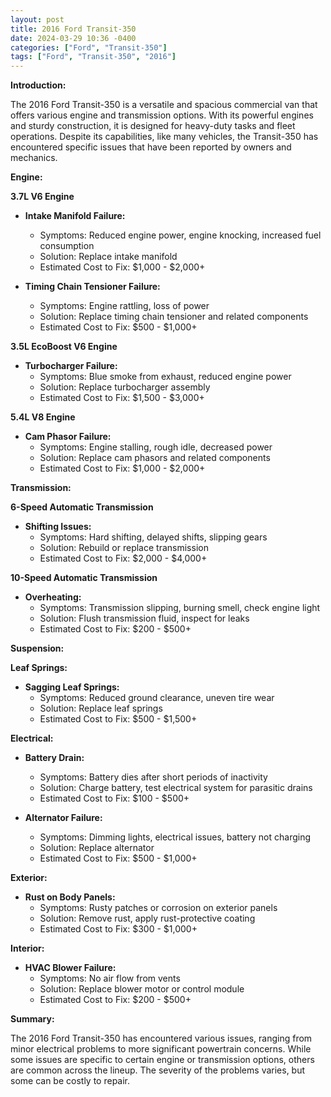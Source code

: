 ```yaml
---
layout: post
title: 2016 Ford Transit-350
date: 2024-03-29 10:36 -0400
categories: ["Ford", "Transit-350"]
tags: ["Ford", "Transit-350", "2016"]
---
```

**Introduction:**

The 2016 Ford Transit-350 is a versatile and spacious commercial van that offers various engine and transmission options. With its powerful engines and sturdy construction, it is designed for heavy-duty tasks and fleet operations. Despite its capabilities, like many vehicles, the Transit-350 has encountered specific issues that have been reported by owners and mechanics.

**Engine:**

**3.7L V6 Engine**

- **Intake Manifold Failure:**
  - Symptoms: Reduced engine power, engine knocking, increased fuel consumption
  - Solution: Replace intake manifold
  - Estimated Cost to Fix: $1,000 - $2,000+

- **Timing Chain Tensioner Failure:**
  - Symptoms: Engine rattling, loss of power
  - Solution: Replace timing chain tensioner and related components
  - Estimated Cost to Fix: $500 - $1,000+

**3.5L EcoBoost V6 Engine**

- **Turbocharger Failure:**
  - Symptoms: Blue smoke from exhaust, reduced engine power
  - Solution: Replace turbocharger assembly
  - Estimated Cost to Fix: $1,500 - $3,000+

**5.4L V8 Engine**

- **Cam Phasor Failure:**
  - Symptoms: Engine stalling, rough idle, decreased power
  - Solution: Replace cam phasors and related components
  - Estimated Cost to Fix: $1,000 - $2,000+

**Transmission:**

**6-Speed Automatic Transmission**

- **Shifting Issues:**
  - Symptoms: Hard shifting, delayed shifts, slipping gears
  - Solution: Rebuild or replace transmission
  - Estimated Cost to Fix: $2,000 - $4,000+

**10-Speed Automatic Transmission**

- **Overheating:**
  - Symptoms: Transmission slipping, burning smell, check engine light
  - Solution: Flush transmission fluid, inspect for leaks
  - Estimated Cost to Fix: $200 - $500+

**Suspension:**

**Leaf Springs:**

- **Sagging Leaf Springs:**
  - Symptoms: Reduced ground clearance, uneven tire wear
  - Solution: Replace leaf springs
  - Estimated Cost to Fix: $500 - $1,500+

**Electrical:**

- **Battery Drain:**
  - Symptoms: Battery dies after short periods of inactivity
  - Solution: Charge battery, test electrical system for parasitic drains
  - Estimated Cost to Fix: $100 - $500+

- **Alternator Failure:**
  - Symptoms: Dimming lights, electrical issues, battery not charging
  - Solution: Replace alternator
  - Estimated Cost to Fix: $500 - $1,000+

**Exterior:**

- **Rust on Body Panels:**
  - Symptoms: Rusty patches or corrosion on exterior panels
  - Solution: Remove rust, apply rust-protective coating
  - Estimated Cost to Fix: $300 - $1,000+

**Interior:**

- **HVAC Blower Failure:**
  - Symptoms: No air flow from vents
  - Solution: Replace blower motor or control module
  - Estimated Cost to Fix: $200 - $500+

**Summary:**

The 2016 Ford Transit-350 has encountered various issues, ranging from minor electrical problems to more significant powertrain concerns. While some issues are specific to certain engine or transmission options, others are common across the lineup. The severity of the problems varies, but some can be costly to repair.
